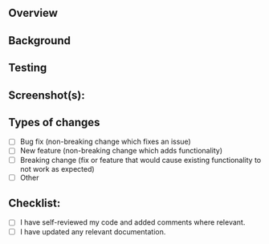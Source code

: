 <!--- Provide a general summary of your changes in the Title above -->

## Overview

<!--- Describe your changes in detail -->

## Background

<!--- Why is this change required? What problem does it solve? -->
<!--- If it fixes an open issue, please link to the issue here. -->

## Testing

<!--- Please describe in detail how to test these changes. -->

## Screenshot(s):

<!-- Please include any screenshots if applicable. -->

## Types of changes

<!--- What types of changes does your code introduce? Put an `x` in all the boxes that apply: -->

- [ ] Bug fix (non-breaking change which fixes an issue)
- [ ] New feature (non-breaking change which adds functionality)
- [ ] Breaking change (fix or feature that would cause existing functionality to not work as expected)
- [ ] Other

## Checklist:

<!--- Go over all the following points, and put an `x` in all the boxes that apply. -->
<!--- If you're unsure about any of these, don't hesitate to ask. We're here to help! -->

- [ ] I have self-reviewed my code and added comments where relevant.
- [ ] I have updated any relevant documentation.
